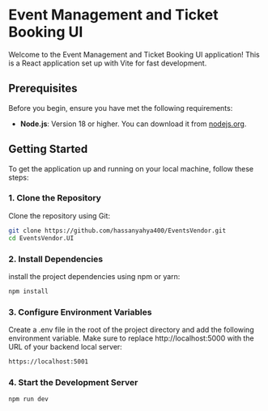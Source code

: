 # Event Management and Ticket Booking UI

Welcome to the Event Management and Ticket Booking UI application! This is a React application set up with Vite for fast development.

## Prerequisites

Before you begin, ensure you have met the following requirements:

- **Node.js**: Version 18 or higher. You can download it from [nodejs.org](https://nodejs.org/).

## Getting Started

To get the application up and running on your local machine, follow these steps:

### 1. Clone the Repository

Clone the repository using Git:

```bash
git clone https://github.com/hassanyahya400/EventsVendor.git
cd EventsVendor.UI
```

### 2. Install Dependencies

install the project dependencies using npm or yarn:

```bash
npm install
```

### 3. Configure Environment Variables

Create a .env file in the root of the project directory and add the following environment variable. Make sure to replace http://localhost:5000 with the URL of your backend local server:

```bash
https://localhost:5001
```

### 4. Start the Development Server

```bash
npm run dev
```